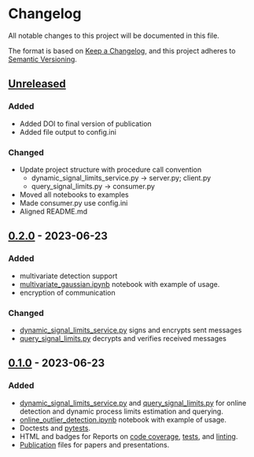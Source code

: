 # Changelog

All notable changes to this project will be documented in this file.

The format is based on [Keep a Changelog](https://keepachangelog.com/en/1.0.0/),
and this project adheres to [Semantic Versioning](https://semver.org/spec/v2.0.0.html).

## [Unreleased]

### Added

- Added DOI to final version of publication
- Added file output to config.ini

### Changed

- Update project structure with procedure call convention
  - dynamic_signal_limits_service.py &rarr; server.py; client.py
  - query_signal_limits.py &rarr; consumer.py
- Moved all notebooks to examples
- Made consumer.py use config.ini
- Aligned README.md

## [0.2.0] - 2023-06-23

### Added

- multivariate detection support
- [multivariate_gaussian.ipynb](https://github.com/tesla50hz/rpc_online_outlier_detection/blob/0.2.0/multivariate_gaussian.ipynb) notebook with example of usage.
- encryption of communication

### Changed

- [dynamic_signal_limits_service.py](https://github.com/tesla50hz/rpc_online_outlier_detection/blob/0.2.0/dynamic_signal_limits_service.py) signs and encrypts sent messages
- [query_signal_limits.py](https://github.com/tesla50hz/rpc_online_outlier_detection/blob/0.2.0/query_signal_limits.py) decrypts and verifies received messages

## [0.1.0] - 2023-06-23

### Added

- [dynamic_signal_limits_service.py](https://github.com/tesla50hz/rpc_online_outlier_detection/blob/0.1.0/dynamic_signal_limits_service.py)
and
[query_signal_limits.py](https://github.com/tesla50hz/rpc_online_outlier_detection/blob/0.1.0/query_signal_limits.py)
for online detection and dynamic process limits estimation and querying.
- [online_outlier_detection.ipynb](https://github.com/tesla50hz/rpc_online_outlier_detection/blob/0.1.0/online_outlier_detection.ipynb)
notebook with example of usage.
- Doctests and
[pytests](https://github.com/tesla50hz/rpc_online_outlier_detection/tree/0.1.0/tests).
- HTML and badges for Reports on
[code coverage](https://codecov.io/gh/tesla50hz/rpc_online_outlier_detection),
[tests](https://htmlpreview.github.io/?https://github.com/tesla50hz/rpc_online_outlier_detection/blob/0.1.0/reports/junit/report/index.html),
and
[linting](https://htmlpreview.github.io/?https://github.com/tesla50hz/rpc_online_outlier_detection/blob/0.1.0/reports/flake8/report/index.html).
- [Publication](https://github.com/tesla50hz/rpc_online_outlier_detection/tree/0.1.0/publications)
files for papers and presentations.

[unreleased]: https://github.com/tesla50hz/rpc_online_outlier_detection/compare/0.2.0...HEAD
[0.2.0]: https://github.com/tesla50hz/rpc_online_outlier_detection/compare/0.1.0...0.2.0
[0.1.0]: https://github.com/tesla50hz/rpc_online_outlier_detection/releases/tag/0.1.0releases/tag/0.1.0